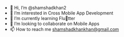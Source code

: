 - 👋 Hi, I’m @shamshadkhan2
- 👀 I’m interested in Cross Mobile App Development 
- 🌱 I’m currently learning Flu💙tter
- 💞️ I’m looking to collaborate on Mobile Apps
- 📫 How to reach me shamshadkhankhan@gmail.com

<!---
shamshadkhan2/shamshadkhan2 is a ✨ special ✨ repository because its `README.md` (this file) appears on your GitHub profile.
You can click the Preview link to take a look at your changes.
--->
